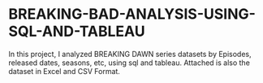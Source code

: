 # BREAKING-BAD-ANALYSIS-USING-SQL-AND-TABLEAU
In this project, I analyzed BREAKING DAWN series datasets by Episodes, released dates, seasons, etc, using sql and tableau. Attached is also the dataset in Excel and CSV Format.
